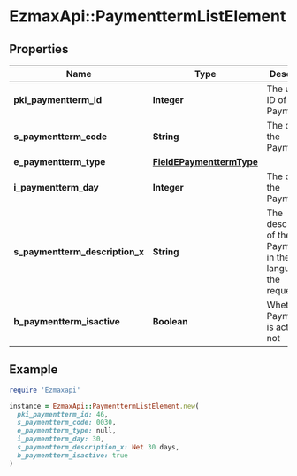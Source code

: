 # EzmaxApi::PaymenttermListElement

## Properties

| Name | Type | Description | Notes |
| ---- | ---- | ----------- | ----- |
| **pki_paymentterm_id** | **Integer** | The unique ID of the Paymentterm |  |
| **s_paymentterm_code** | **String** | The code of the Paymentterm |  |
| **e_paymentterm_type** | [**FieldEPaymenttermType**](FieldEPaymenttermType.md) |  |  |
| **i_paymentterm_day** | **Integer** | The day of the Paymentterm |  |
| **s_paymentterm_description_x** | **String** | The description of the Paymentterm in the language of the requester |  |
| **b_paymentterm_isactive** | **Boolean** | Whether the Paymentterm is active or not |  |

## Example

```ruby
require 'Ezmaxapi'

instance = EzmaxApi::PaymenttermListElement.new(
  pki_paymentterm_id: 46,
  s_paymentterm_code: 0030,
  e_paymentterm_type: null,
  i_paymentterm_day: 30,
  s_paymentterm_description_x: Net 30 days,
  b_paymentterm_isactive: true
)
```

